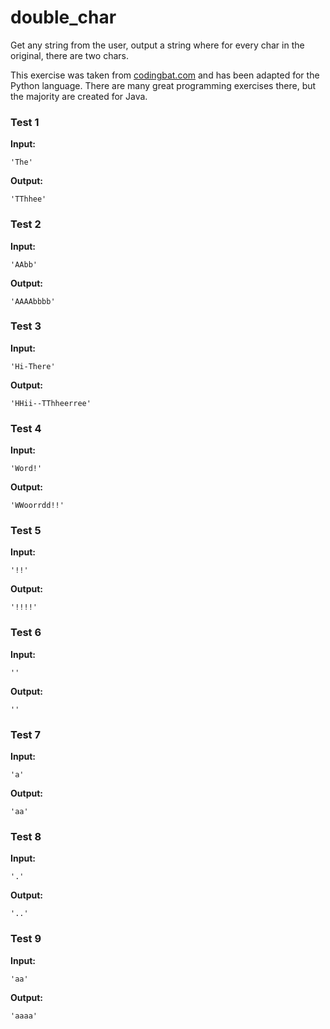 # double_char





Get any string from the user, output a string where for every char in the original, there are two chars.

This exercise was taken from [codingbat.com](https://codingbat.com/prob/p165312) and has been adapted for the Python language. There are many great programming exercises there, but the majority are created for Java.






### Test 1
**Input:**
```
'The'
```
**Output:**
```
'TThhee'
```
### Test 2
**Input:**
```
'AAbb'
```
**Output:**
```
'AAAAbbbb'
```
### Test 3
**Input:**
```
'Hi-There'
```
**Output:**
```
'HHii--TThheerree'
```
### Test 4
**Input:**
```
'Word!'
```
**Output:**
```
'WWoorrdd!!'
```
### Test 5
**Input:**
```
'!!'
```
**Output:**
```
'!!!!'
```
### Test 6
**Input:**
```
''
```
**Output:**
```
''
```
### Test 7
**Input:**
```
'a'
```
**Output:**
```
'aa'
```
### Test 8
**Input:**
```
'.'
```
**Output:**
```
'..'
```
### Test 9
**Input:**
```
'aa'
```
**Output:**
```
'aaaa'
```

